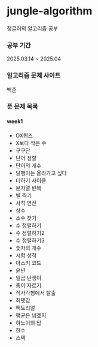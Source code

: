 # jungle-algorithm
정글러의 알고리즘 공부

### 공부 기간
2025.03.14 ~ 2025.04

### 알고리즘 문제 사이트
백준

### 푼 문제 목록
#### week1
- OX퀴즈
- X보다 작은 수
- 구구단
- 단어 정렬
- 단어의 개수
- 달팽이는 올라가고 싶다
- 더하기 사이클
- 문자열 반복
- 별 찍기
- 사칙 연산
- 상수
- 소수 찾기
- 수 정렬하기
- 수 정렬하기2
- 수 정렬하기3
- 숫자의 개수
- 시험 성적
- 아스키 코드
- 윤년
- 일곱 난쟁이
- 종이 자르기
- 직사각형에서 탈출
- 최댓값
- 팩토리얼
- 평균은 넘겠지
- 하노이의 탑
- 한수
- 스택